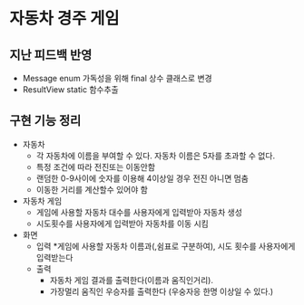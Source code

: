 # 자동차 경주 게임
## 지난 피드백 반영
  * Message enum 가독성을 위해 final 상수 클래스로 변경
  * ResultView static 함수추출
## 구현 기능 정리
* 자동차
  * 각 자동차에 이름을 부여할 수 있다. 자동차 이름은 5자를 초과할 수 없다.
  * 특정 조건에 따라 전진또는 이동안함 
  * 랜덤한 0-9사이에 숫자를 이용해 4이상일 경우 전진 아니면 멈춤
  * 이동한 거리를 계산할수 있어야 함
* 자동차 게임
  * 게임에 사용할 자동차 대수를 사용자에게 입력받아 자동차 생성
  * 시도횟수를 사용자에게 입력받아 자동차를 이동 시킴
* 화면
  * 입력
    *게임에 사용할 자동차 이름과(,쉼표로 구분하여), 시도 횟수를 사용자에게 입력받는다
  * 출력
    * 자동차 게임 결과를 출력한다(이름과 움직인거리).
    * 가장멀리 움직인 우승자를 출력한다 (우숭자응 한명 이상일 수 있다.)

